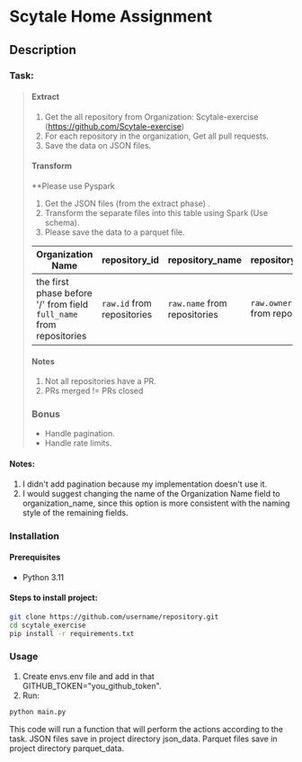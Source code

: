 # Scytale Home Assignment

## Description
### Task:
> #### Extract
> 1. Get the all repository from Organization: Scytale-exercise (https://github.com/Scytale-exercise)
> 2. For each repository in the organization, Get all pull requests.
> 3. Save the data on JSON files.
> #### Transform
> **Please use Pyspark
> 1. Get the JSON files (from the extract phase) .
> 2. Transform the separate files into this table using Spark (Use schema).
> 3. Please save the data to a parquet file.
> 
> 
> | Organization Name            | repository_id            | repository_name            | repository_owner                  | num_prs                               | num_prs_merged                               | merged_at                            | is_compliant                                                                |
> |--------------------------|--------------------------|----------------------------|-----------------------------------|---------------------------------------|----------------------------------------------|--------------------------------------|-----------------------------------------------------------------------------|
> | the first phase before '/' from field `full_name` from repositories | `raw.id` from repositories | `raw.name` from repositories | `raw.owner.login` from repositories | The number of PRs for each repository | The number of Merged PRs for each repository | The last date that a PR was merge in | (`num_prs` == `num_prs_merged`) AND (`repository_owner` contains "scytale") |
> 
> #### Notes
> 1. Not all repositories have a PR.
> 2. PRs merged != PRs closed
> 
> ### Bonus
> - Handle pagination.
> - Handle rate limits.

#### Notes:
1. I didn't add pagination because my implementation doesn't use it.
2. I would suggest changing the name of the Organization Name field to organization_name, since this option is more consistent with the naming style of the remaining fields.

### Installation
#### Prerequisites
* Python 3.11

#### Steps to install project:

```bash
git clone https://github.com/username/repository.git
cd scytale_exercise
pip install -r requirements.txt
```

### Usage
1. Create envs.env file and add in that GITHUB_TOKEN="you_github_token".
2. Run:
```bash
python main.py
```

 This code will run a function that will perform the actions according to the task. JSON files save in project directory json_data. Parquet files save in project directory parquet_data.